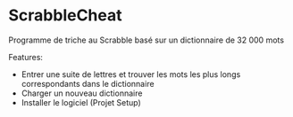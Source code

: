 # ScrabbleCheat
Programme de triche au Scrabble basé sur un dictionnaire de 32 000 mots

Features:
- Entrer une suite de lettres et trouver les mots les plus longs correspondants dans le dictionnaire
- Charger un nouveau dictionnaire
- Installer le logiciel (Projet Setup)

